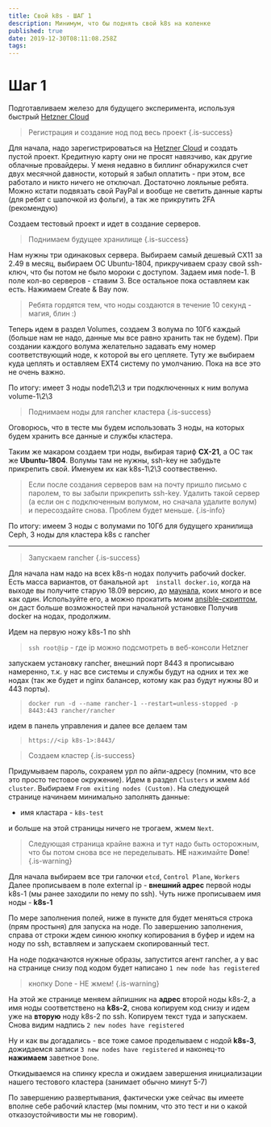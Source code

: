 ```yaml
---
title: Свой k8s - ШАГ 1
description: Минимум, что бы поднять свой k8s на коленке
published: true
date: 2019-12-30T08:11:08.258Z
tags: 
---
```


# Шаг 1
Подготавливаем железо для будущего эксперимента, используя быстрый [Hetzner Cloud](https://console.hetzner.cloud/)

>Регистрация и создание нод под весь проект
{.is-success}


Для начала, надо зарегистрироваться на [Hetzner Cloud](https://console.hetzner.cloud/) и создать пустой проект.
Кредитную карту они не просят навязчиво, как другие облачные провайдеры. У меня недавно в биллинг обнаружился счет двух месячной давности, который я забыл оплатить - при этом, все работало и никто ничего не отключал. Достаточно лояльные ребята.
Можно кстати подвязать свой PayPal и вообще не светить данные карты (для ребят с шапочкой из фольги), а так же прикрутить 2FA (рекомендую)

Создаем тестовый проект и идет в создание серверов. 

>Поднимаем будущее хранилище
{.is-success}

Нам нужны три одинаковых сервера. Выбираем самый дешевый CX11 за 2.49  в месяц, выбираем ОС Ubuntu-1804, прикручиваем сразу свой ssh-ключ, что бы потом не было мороки с доступом. Задаем имя node-1. 
В поле кол-во серверов - ставим 3. Все остальное пока оставляем как есть. Нажимаем Create & Bay now.

> Ребята гордятся тем, что ноды создаются в течение 10 секунд - магия, блин :)
> 
Теперь идем в раздел Volumes, создаем 3 волума по 10Гб каждый (больше нам не надо, данные мы все равно хранить так не будем). При создании каждого волума желательно задавать ему номер соответствующий ноде, к которой вы его цепляете. Туту же выбираем куда цеплять и оставляем EXT4 систему по умолчанию. Пока на все это не очень важно.

По итогу: имеет 3 ноды node1\2\3 и три подключенных к ним волума volume-1\2\3

>Поднимаем ноды для rancher кластера
{.is-success}

Оговорюсь, что в тесте мы будем использовать 3 ноды, на которых будем хранить все данные и службы кластера.

Таким же макаром создаем три ноды, выбирая тариф **CX-21**, а ОС так же **Ubuntu-1804**. Волумы там не нужны, ssh-key не забудьте прикрепить свой. Именуем их как k8s-1\2\3 соотвественно.

> Если после создания серверов вам на почту пришло письмо с паролем, то вы забыли прикрепить ssh-key. Удалить такой сервер (а если он с подключенным волумом, но сначала удалите волум) и пересоздайте снова. Проблем будет меньше.
{.is-info}

По итогу: имеем 3 ноды с волумами по 10Гб для будущего хранилища Ceph, 3 ноды для кластера k8s с rancher

---
>Запускаем rancher
{.is-success}

Для начала нам надо на всех k8s-n нодах получить рабочий docker. Есть масса вариантов, от банальной `apt  install docker.io`, когда на выходе вы получите старую 18.09 версию, до [маунала](https://www.linode.com/docs/applications/containers/install-docker-ce-ubuntu-1804/), коих много и все как один. Используйте его, а можно прокатить моим [ansible-скриптом](https://github.com/vasyakrg/docker_install), он даст больше возможностей при начальной установке
Получив docker на нодах, продолжим.

Идем на первую ножу k8s-1 по shh

> `ssh root@ip` - где ip можно подсмотреть в веб-консоли Hetzner

запускаем установку rancher, внешний порт 8443 я прописываю намеренно, т.к. у нас все системы и службы будут на одних и тех же нодах (так же будет и nginx балансер, котому как раз будут нужны 80 и 443 порты).
> `docker run -d --name rancher-1 --restart=unless-stopped -p 8443:443 rancher/rancher`

идем в панель управления и далее все делаем там
> `https://<ip k8s-1>:8443/`

> Создаем кластер
{.is-success}


Придумываем пароль, сохраяем урл по айпи-адресу (помним, что все это просто тестовое окружение).
Идем в раздел `Clusters` и жмем `Add cluster`. Выбираем `From exiting nodes (Custom)`.
На следующей странице начинаем минимально заполнять данные:

- имя кластара - `k8s-test`

и больше на этой страницы ничего не трогаем, жмем `Next`.

> Следующая страница крайне важна и тут надо быть осторожным, что бы потом снова все не переделывать.
**НЕ** нажимайте **Done**!
{.is-warning}

Для начала выбираем все три галочки `etcd`, `Control Plane`, `Workers`
Далее прописываем в поле external ip - **внешний адрес** первой ноды k8s-1 (мы ранее заходили по нему по ssh).
Чуть ниже прописываем имя ноды - **k8s-1**

По мере заполнения полей, ниже в пункте для будет меняться строка (прям простыня) для запуска на ноде.
По завершению заполнения, справа от строки ждем синюю кнопку копирования в буфер и идем на ноду по ssh, вставляем и запускаем скопированный тест.

На ноде подкачаются нужные образы, запустится агент rancher, а у вас на странице снизу под кодом будет написано `1 new node has registered`

> кнопку Done - НЕ жмем!
{.is-warning}

На этой же странице меняем айпишник на **адрес** второй ноды k8s-2, а имя ноды соответствено на **k8s-2**, снова копируем код снизу и идем уже на **вторую** ноду k8s-2 по ssh. Копируем текст туда и запускаем.
Снова видим надпись `2 new nodes have registered`

Ну и как вы догадались - все тоже самое проделываем с нодой **k8s-3**, дожидаемся записи `3 new nodes have registered` и наконец-то **нажимаем** заветное `Done`.

Откидываемся на спинку кресла и ожидаем завершения инициализации нашего тестового кластера (занимает обычно минут 5-7)

По завершению развертывания, фактически уже сейчас вы имеете вполне себе рабочий кластер (мы помним, что это тест и ни о какой отказоустойчивости мы не говорим).






